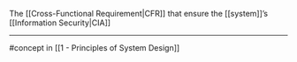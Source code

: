 The [[Cross-Functional Requirement|CFR]] that ensure the [[system]]’s [[Information Security|CIA]]

---

#concept in [[1 - Principles of System Design]]

